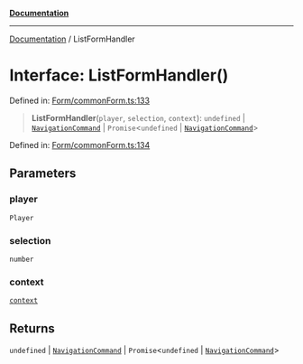 [**Documentation**](../README.md)

***

[Documentation](../globals.md) / ListFormHandler

# Interface: ListFormHandler()

Defined in: [Form/commonForm.ts:133](https://github.com/XiaoYangx666/SAPI-Pro/blob/f4b3a55bd14c42fce5d687eca57d1987c433a912/src/SAPI-Pro/Form/commonForm.ts#L133)

> **ListFormHandler**(`player`, `selection`, `context`): `undefined` \| [`NavigationCommand`](NavigationCommand.md) \| `Promise`\<`undefined` \| [`NavigationCommand`](NavigationCommand.md)\>

Defined in: [Form/commonForm.ts:134](https://github.com/XiaoYangx666/SAPI-Pro/blob/f4b3a55bd14c42fce5d687eca57d1987c433a912/src/SAPI-Pro/Form/commonForm.ts#L134)

## Parameters

### player

`Player`

### selection

`number`

### context

[`context`](context.md)

## Returns

`undefined` \| [`NavigationCommand`](NavigationCommand.md) \| `Promise`\<`undefined` \| [`NavigationCommand`](NavigationCommand.md)\>

